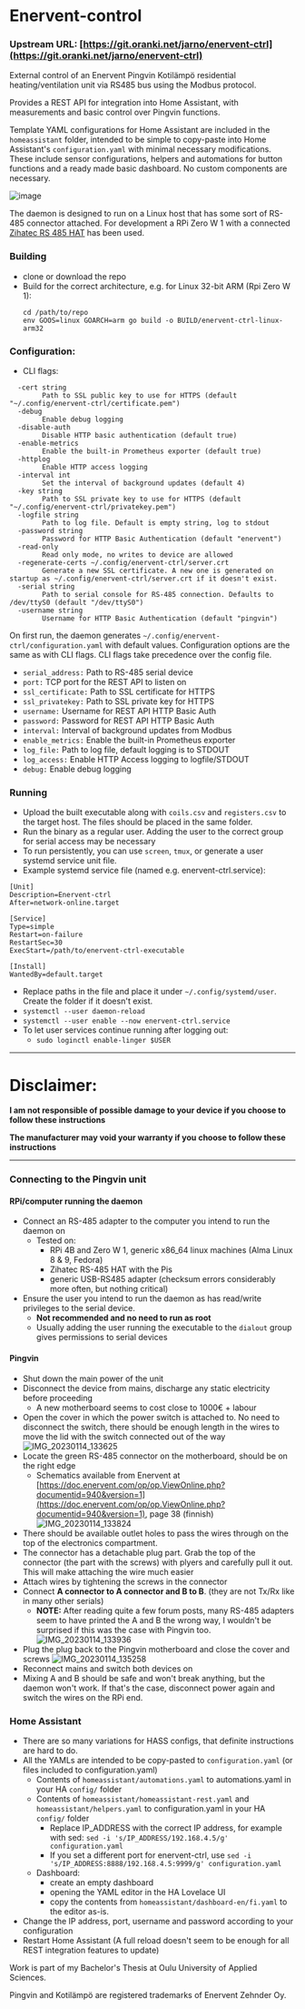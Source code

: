 # Enervent-control

### Upstream URL: [https://git.oranki.net/jarno/enervent-ctrl](https://git.oranki.net/jarno/enervent-ctrl)

External control of an Enervent Pingvin
Kotilämpö residential heating/ventilation
unit via RS485 bus using the Modbus protocol.

Provides a REST API for integration into Home Assistant,
with measurements and basic control over Pingvin functions.

Template YAML configurations for Home Assistant are included
in the `homeassistant` folder, intended to be simple to copy-paste
into Home Assistant's `configuration.yaml` with minimal necessary
modifications. These include sensor configurations, helpers and automations for button functions
and a ready made basic dashboard. No custom components are necessary.

![image](https://user-images.githubusercontent.com/50285623/228834067-503f9820-292c-4614-9316-6cec683e89ef.png)

The daemon is designed to run on a Linux host
that has some sort of RS-485 connector attached.
For development a RPi Zero W 1 with a
connected [Zihatec RS 485 HAT](https://www.hwhardsoft.de/english/projects/rs485-shield/?mobile=1)
has been used.

### Building
- clone or download the repo
- Build for the correct architecture, e.g. for Linux 32-bit ARM (Rpi Zero W 1):
  ```
  cd /path/to/repo
  env GOOS=linux GOARCH=arm go build -o BUILD/enervent-ctrl-linux-arm32
  ```

### Configuration:
- CLI flags:
```
  -cert string
    	Path to SSL public key to use for HTTPS (default "~/.config/enervent-ctrl/certificate.pem")
  -debug
    	Enable debug logging
  -disable-auth
    	Disable HTTP basic authentication (default true)
  -enable-metrics
    	Enable the built-in Prometheus exporter (default true)
  -httplog
    	Enable HTTP access logging
  -interval int
    	Set the interval of background updates (default 4)
  -key string
    	Path to SSL private key to use for HTTPS (default "~/.config/enervent-ctrl/privatekey.pem")
  -logfile string
    	Path to log file. Default is empty string, log to stdout
  -password string
    	Password for HTTP Basic Authentication (default "enervent")
  -read-only
    	Read only mode, no writes to device are allowed
  -regenerate-certs ~/.config/enervent-ctrl/server.crt
    	Generate a new SSL certificate. A new one is generated on startup as ~/.config/enervent-ctrl/server.crt if it doesn't exist.
  -serial string
    	Path to serial console for RS-485 connection. Defaults to /dev/ttyS0 (default "/dev/ttyS0")
  -username string
    	Username for HTTP Basic Authentication (default "pingvin")
```
On first run, the daemon generates `~/.config/enervent-ctrl/configuration.yaml` with default values.
Configuration options are the same as with CLI flags. CLI flags take precedence over the config file.
- `serial_address:` Path to RS-485 serial device
- `port:` TCP port for the REST API to listen on
- `ssl_certificate:` Path to SSL certificate for HTTPS
- `ssl_privatekey:` Path to SSL private key for HTTPS
- `username:` Username for REST API HTTP Basic Auth
- `password:` Password for REST API HTTP Basic Auth
- `interval:` Interval of background updates from Modbus
- `enable_metrics:` Enable the built-in Prometheus exporter
- `log_file:` Path to log file, default logging is to STDOUT
- `log_access:` Enable HTTP Access logging to logfile/STDOUT
- `debug:` Enable debug logging

### Running
- Upload the built executable along with `coils.csv` and `registers.csv` to the target host. The files should
  be placed in the same folder.
- Run the binary as a regular user. Adding the user to the correct group for serial access may be necessary
- To run persistently, you can use `screen`, `tmux`, or generate a user systemd service unit file.
- Example systemd service file (named e.g. enervent-ctrl.service):
```
[Unit]
Description=Enervent-ctrl
After=network-online.target

[Service]
Type=simple
Restart=on-failure
RestartSec=30
ExecStart=/path/to/enervent-ctrl-executable

[Install]
WantedBy=default.target
```
- Replace paths in the file and place it under `~/.config/systemd/user`. Create the folder if it doesn't exist.
- `systemctl --user daemon-reload`
- `systemctl --user enable --now enervent-ctrl.service`
- To let user services continue running after logging out:
  - `sudo loginctl enable-linger $USER`

***
# Disclaimer:

**I am not responsible of possible damage to your device if you choose to follow these instructions**

**The manufacturer may void your warranty if you choose to follow these instructions**
***

### Connecting to the Pingvin unit
#### RPi/computer running the daemon
- Connect an RS-485 adapter to the computer you intend to run the daemon on
  - Tested on:
    - RPi 4B and Zero W 1, generic x86_64 linux machines (Alma Linux 8 & 9, Fedora)
    - Zihatec RS-485 HAT with the Pis
    - generic USB-RS485 adapter (checksum errors considerably more often, but nothing critical)
- Ensure the user you intend to run the daemon as has read/write privileges to the serial device.
  - **Not recommended and no need to run as root**
  - Usually adding the user running the executable to the `dialout` group gives permissions to serial devices

#### Pingvin
- Shut down the main power of the unit
- Disconnect the device from mains, discharge any static electricity before proceeding
  - A new motherboard seems to cost close to 1000€ + labour
- Open the cover in which the power switch is attached to. No need to disconnect the switch, there
should be enough length in the wires to move the lid with the switch connected out of the way
![IMG_20230114_133625](https://user-images.githubusercontent.com/50285623/229897490-33d917be-9dea-4b74-bfed-c7b25f9f45f6.jpg)
- Locate the green RS-485 connector on the motherboard, should be on the right edge
  - Schematics available from Enervent at [https://doc.enervent.com/op/op.ViewOnline.php?documentid=940&version=1](https://doc.enervent.com/op/op.ViewOnline.php?documentid=940&version=1), page 38 (finnish)
![IMG_20230114_133824](https://user-images.githubusercontent.com/50285623/229898136-ce7dc020-6c33-4605-86ff-5285000cbbd2.jpg)
- There should be available outlet holes to pass the wires through on the top of the electronics compartment.
- The connector has a detachable plug part. Grab the top of the connector (the part with the screws) with plyers and carefully pull it out. This will make attaching the wire much easier
- Attach wires by tightening the screws in the connector
- Connect **A connector to A connector and B to B**. (they are not Tx/Rx like in many other serials)
  - **NOTE:** After reading quite a few forum posts, many RS-485 adapters seem to have printed the A and B the wrong way, I wouldn't be surprised if this was the case with Pingvin too.
![IMG_20230114_133936](https://user-images.githubusercontent.com/50285623/229900176-5bac0027-80c6-4702-ab74-0ff2b9739507.jpg)
- Plug the plug back to the Pingvin motherboard and close the cover and screws
![IMG_20230114_135258](https://user-images.githubusercontent.com/50285623/229899975-45126a64-7344-4ca0-bfba-c4e524ebe2f8.jpg)
- Reconnect mains and switch both devices on
- Mixing A and B should be safe and won't break anything, but the daemon won't work. If that's the case, disconnect power again and switch the wires on the RPi end.

### Home Assistant

- There are so many variations for HASS configs, that definite instructions are hard to do.
- All the YAMLs are intended to be copy-pasted to `configuration.yaml` (or files included to configuration.yaml)
  - Contents of `homeassistant/automations.yaml` to automations.yaml in your HA `config/` folder
  - Contents of `homeassistant/homeassistant-rest.yaml` and `homeassistant/helpers.yaml` to configuration.yaml in your HA `config/` folder
    - Replace IP_ADDRESS with the correct IP address, for example with sed: `sed -i 's/IP_ADDRESS/192.168.4.5/g' configuration.yaml`
    - If you set a different port for enervent-ctrl, use `sed -i 's/IP_ADDRESS:8888/192.168.4.5:9999/g' configuration.yaml`
  - Dashboard:
    - create an empty dashboard
    - opening the YAML editor in the HA Lovelace UI
    - copy the contents from `homeassistant/dashboard-en/fi.yaml` to the editor as-is.
- Change the IP address, port, username and password according to your configuration
- Restart Home Assistant (A full reload doesn't seem to be enough for all REST integration features to update)


Work is part of my Bachelor's Thesis at Oulu University
of Applied Sciences.

Pingvin and Kotilämpö are registered trademarks of Enervent Zehnder Oy.
